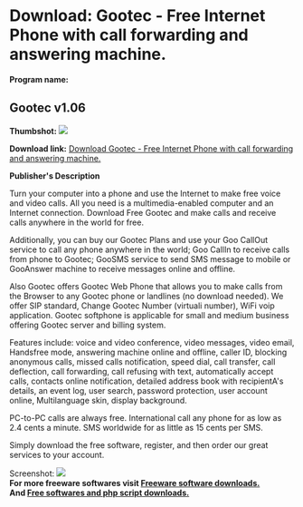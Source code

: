 # Download: Gootec - Free Internet Phone with call forwarding and answering machine.

**Program name:**

## Gootec v1.06

  
**Thumbshot:** ![](http://www.freewarefiles.com/screenshot/gootec_md.jpg)   
  
**Download link:** [Download Gootec - Free Internet Phone with call forwarding and answering machine.](http://freesoftwares.boysofts.com/Gootec-V_program_26702.html)  
  


**Publisher's Description**  
  


Turn your computer into a phone and use the Internet to make free voice and video calls. All you need is a multimedia-enabled computer and an Internet connection. Download Free Gootec and make calls and receive calls anywhere in the world for free. 

Additionally, you can buy our Gootec Plans and use your Goo CallOut service to call any phone anywhere in the world; Goo CallIn to receive calls from phone to Gootec; GooSMS service to send SMS message to mobile or GooAnswer machine to receive messages online and offline. 

Also Gootec offers Gootec Web Phone that allows you to make calls from the Browser to any Gootec phone or landlines (no download needed). We offer SIP standard, Change Gootec Number (virtuali number), WiFi voip application. Gootec softphone is applicable for small and medium business offering Gootec server and billing system. 

Features include: voice and video conference, video messages, video email, Handsfree mode, answering machine online and offline, caller ID, blocking anonymous calls, missed calls notification, speed dial, call transfer, call deflection, call forwarding, call refusing with text, automatically accept calls, contacts online notification, detailed address book with recipientA's details, an event log, user search, password protection, user account online, Multilanguage skin, display background. 

PC-to-PC calls are always free. International call any phone for as low as 2.4 cents a minute. SMS worldwide for as little as 15 cents per SMS. 

Simply download the free software, register, and then order our great services to your account.

  
  
Screenshot: ![](http://www.freewarefiles.com/screenshot/gootec.jpg)   
**For more freeware softwares visit [Freeware software downloads.](http://freesoftwares.boysofts.com/)**   
**And [Free softwares and php script downloads.](http://www.boysofts.com/)**
